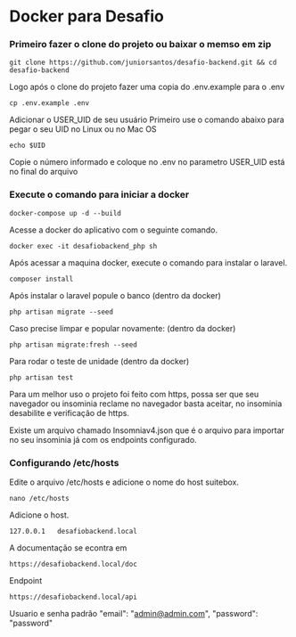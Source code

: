 # Docker para Desafio 

### Primeiro fazer o clone do projeto ou baixar o memso em zip

```
git clone https://github.com/juniorsantos/desafio-backend.git && cd desafio-backend
```

Logo após o clone do projeto fazer uma copia do .env.example para o .env

```
cp .env.example .env
```

Adicionar o USER_UID de seu usuário
Primeiro use o comando abaixo para pegar o seu UID no Linux ou no Mac OS

```
echo $UID
```
Copie o número informado e coloque no .env no parametro USER_UID está no final do arquivo

### Execute o comando para iniciar a docker
```
docker-compose up -d --build
```
Acesse a docker do aplicativo com o seguinte comando.

```
docker exec -it desafiobackend_php sh
```
Após acessar a maquina docker, execute o comando para instalar o laravel.

```
composer install
```

Após instalar o laravel popule o banco (dentro da docker)

```
php artisan migrate --seed
```

Caso precise limpar e popular novamente: (dentro da docker)

```
php artisan migrate:fresh --seed
```

Para rodar o teste de unidade (dentro da docker)

```
php artisan test
```

Para um melhor uso o projeto foi feito com https, possa ser que seu navegador ou insominia
reclame no navegador basta aceitar, no insominia desabilite e verificação de https.

Existe um arquivo chamado Insomniav4.json que é o arquivo para importar no seu insominia já
com os endpoints configurado.

### Configurando /etc/hosts

Edite o arquivo /etc/hosts e adicione o nome do host suitebox.
```
nano /etc/hosts
```
Adicione o host.
```
127.0.0.1	desafiobackend.local
```

A documentação se econtra em

```
https://desafiobackend.local/doc
```
Endpoint

```
https://desafiobackend.local/api
```
Usuario e senha padrão
"email": "admin@admin.com",
"password": "password"
